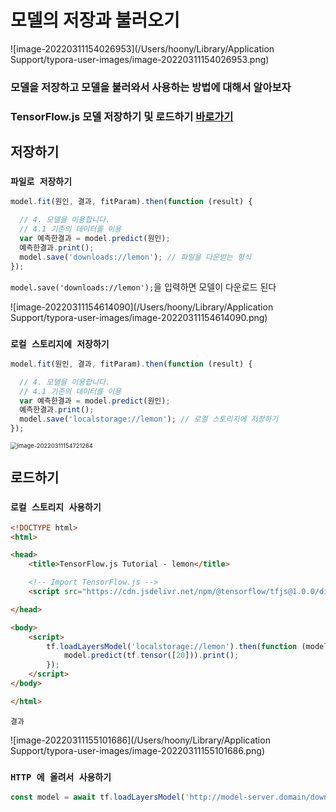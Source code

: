 # 모델의 저장과 불러오기

![image-20220311154026953](/Users/hoony/Library/Application Support/typora-user-images/image-20220311154026953.png)

### 모델을 저장하고 모델을 불러와서 사용하는 방법에 대해서 알아보자



### TensorFlow.js 모델 저장하기 및 로드하기 [바로가기](https://www.tensorflow.org/js/guide/save_load?hl=ko)



## 저장하기

### `파일로 저장하기`

```js
model.fit(원인, 결과, fitParam).then(function (result) {

  // 4. 모델을 이용합니다. 
  // 4.1 기존의 데이터를 이용
  var 예측한결과 = model.predict(원인);
  예측한결과.print();
  model.save('downloads://lemon'); // 파일을 다운받는 형식
});
```



`model.save('downloads://lemon');`을 입력하면 모델이 다운로드 된다

![image-20220311154614090](/Users/hoony/Library/Application Support/typora-user-images/image-20220311154614090.png)



### `로컬 스토리지에 저장하기`

```js
model.fit(원인, 결과, fitParam).then(function (result) {

  // 4. 모델을 이용합니다. 
  // 4.1 기존의 데이터를 이용
  var 예측한결과 = model.predict(원인);
  예측한결과.print();
  model.save('localstorage://lemon'); // 로컬 스토리지에 저장하기
});
```

<img src="/Users/hoony/Library/Application Support/typora-user-images/image-20220311154721264.png" alt="image-20220311154721264" style="zoom:67%;" />



## 로드하기

### `로컬 스토리지 사용하기`

```html
<!DOCTYPE html>
<html>

<head>
    <title>TensorFlow.js Tutorial - lemon</title>

    <!-- Import TensorFlow.js -->
    <script src="https://cdn.jsdelivr.net/npm/@tensorflow/tfjs@1.0.0/dist/tf.min.js"></script>

</head>

<body>
    <script>
        tf.loadLayersModel('localstorage://lemon').then(function (model) {
            model.predict(tf.tensor([20])).print();
        });
    </script>
</body>

</html>
```

`결과`

![image-20220311155101686](/Users/hoony/Library/Application Support/typora-user-images/image-20220311155101686.png)



### `HTTP 에 올려서 사용하기`

```js
const model = await tf.loadLayersModel('http://model-server.domain/download/model.json');
```